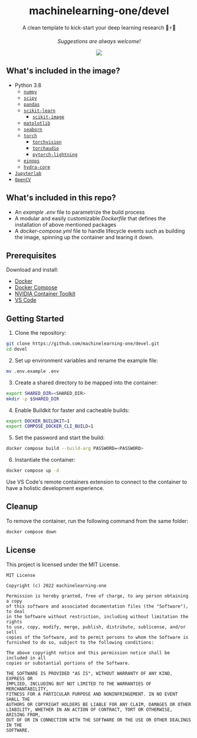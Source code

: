 <div align="center">

# machinelearning-one/devel

A clean template to kick-start your deep learning research 🚀⚡🔥<br>

_Suggestions are always welcome!_

![](https://resources.machinelearning.one/devel.png)

</div>

## What's included in the image?

- Python 3.8
    - [`numpy`](https://numpy.org)
    - [`scipy`](https://www.scipy.org)
    - [`pandas`](https://pandas.pydata.org)
    - [`scikit-learn`](https://scikit-learn.org)
        - [`scikit-image`](https://scikit-image.org)
    - [`matplotlib`](https://matplotlib.org)
    - [`seaborn`](https://seaborn.pydata.org)
    - [`torch`](https://pytorch.org)
        - [`torchvision`](https://pytorch.org/vision)
        - [`torchaudio`](https://pytorch.org/audio)
        - [`pytorch-lightning`](https://www.pytorchlightning.ai)
    - [`einops`](https://einops.rocks)
    - [`hydra-core`](https://hydra.cc)
- [`Jupyterlab`](https://jupyter.org)
- [`OpenCV`](https://opencv.org)

## What's included in this repo?

- An _example .env_ file to parametrize the build process
- A modular and easily customizable _Dockerfile_ that defines the installation of above mentioned packages
- A _docker-compose.yml_ file to handle lifecycle events such as building the image, spinning up the container and tearing it down.

## Prerequisites

Download and install:

- [Docker](https://www.digitalocean.com/community/tutorials/how-to-install-and-use-docker-on-ubuntu-20-04) 
- [Docker Compose](https://www.digitalocean.com/community/tutorials/how-to-install-and-use-docker-compose-on-ubuntu-20-04)
- [NVIDIA Container Toolkit](https://docs.nvidia.com/datacenter/cloud-native/container-toolkit/install-guide.html#docker)
- [VS Code](https://code.visualstudio.com/)

## Getting Started

1. Clone the repository:

```sh
git clone https://github.com/machinelearning-one/devel.git
cd devel
```

2. Set up environment variables and rename the example file:

```sh
mv .env.example .env
```
3. Create a shared directory to be mapped into the container:

```sh
export SHARED_DIR=<SHARED_DIR>
mkdir -p $SHARED_DIR
```

4. Enable Buildkit for faster and cacheable builds:
```sh
export DOCKER_BUILDKIT=1
export COMPOSE_DOCKER_CLI_BUILD=1
```

5. Set the password and start the build:

```sh
docker compose build --build-arg PASSWORD=<PASSWORD>
```

6. Instantiate the container:
```sh
docker compose up -d
```
Use VS Code's remote containers extension to connect to the container to have a holistic development experience.


## Cleanup

To remove the container, run the following command from the same folder:

```sh
docker compose down
```

## License

This project is licensed under the MIT License.

```
MIT License

Copyright (c) 2022 machinelearning-one

Permission is hereby granted, free of charge, to any person obtaining a copy
of this software and associated documentation files (the "Software"), to deal
in the Software without restriction, including without limitation the rights
to use, copy, modify, merge, publish, distribute, sublicense, and/or sell
copies of the Software, and to permit persons to whom the Software is
furnished to do so, subject to the following conditions:

The above copyright notice and this permission notice shall be included in all
copies or substantial portions of the Software.

THE SOFTWARE IS PROVIDED "AS IS", WITHOUT WARRANTY OF ANY KIND, EXPRESS OR
IMPLIED, INCLUDING BUT NOT LIMITED TO THE WARRANTIES OF MERCHANTABILITY,
FITNESS FOR A PARTICULAR PURPOSE AND NONINFRINGEMENT. IN NO EVENT SHALL THE
AUTHORS OR COPYRIGHT HOLDERS BE LIABLE FOR ANY CLAIM, DAMAGES OR OTHER
LIABILITY, WHETHER IN AN ACTION OF CONTRACT, TORT OR OTHERWISE, ARISING FROM,
OUT OF OR IN CONNECTION WITH THE SOFTWARE OR THE USE OR OTHER DEALINGS IN THE
SOFTWARE.
```